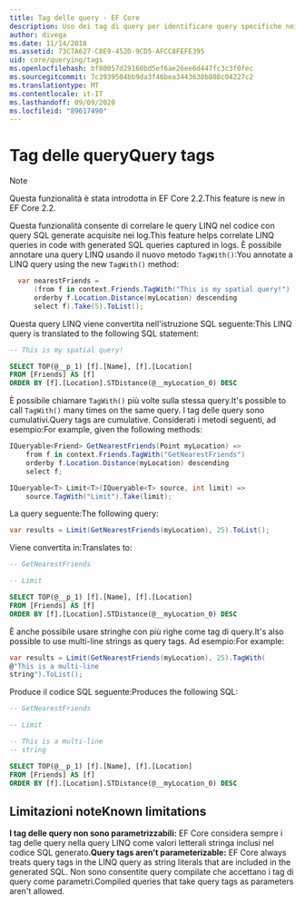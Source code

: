 ```yaml
---
title: Tag delle query - EF Core
description: Uso dei tag di query per identificare query specifiche nei messaggi di log emessi da Entity Framework Core
author: divega
ms.date: 11/14/2018
ms.assetid: 73C7A627-C8E9-452D-9CD5-AFCC8FEFE395
uid: core/querying/tags
ms.openlocfilehash: bf80057d29160bd5ef6ae26ee6d447fc3c3f0fec
ms.sourcegitcommit: 7c3939504bb9da3f46bea3443638b808c04227c2
ms.translationtype: MT
ms.contentlocale: it-IT
ms.lasthandoff: 09/09/2020
ms.locfileid: "89617490"
---
```

# <a name="query-tags"></a><span data-ttu-id="4abe6-103">Tag delle query</span><span class="sxs-lookup"><span data-stu-id="4abe6-103">Query tags</span></span>

> [!NOTE]
> <span data-ttu-id="4abe6-104">Questa funzionalità è stata introdotta in EF Core 2.2.</span><span class="sxs-lookup"><span data-stu-id="4abe6-104">This feature is new in EF Core 2.2.</span></span>

<span data-ttu-id="4abe6-105">Questa funzionalità consente di correlare le query LINQ nel codice con query SQL generate acquisite nei log.</span><span class="sxs-lookup"><span data-stu-id="4abe6-105">This feature helps correlate LINQ queries in code with generated SQL queries captured in logs.</span></span>
<span data-ttu-id="4abe6-106">È possibile annotare una query LINQ usando il nuovo metodo `TagWith()`:</span><span class="sxs-lookup"><span data-stu-id="4abe6-106">You annotate a LINQ query using the new `TagWith()` method:</span></span>

``` csharp
  var nearestFriends =
      (from f in context.Friends.TagWith("This is my spatial query!")
      orderby f.Location.Distance(myLocation) descending
      select f).Take(5).ToList();
```

<span data-ttu-id="4abe6-107">Questa query LINQ viene convertita nell'istruzione SQL seguente:</span><span class="sxs-lookup"><span data-stu-id="4abe6-107">This LINQ query is translated to the following SQL statement:</span></span>

``` sql
-- This is my spatial query!

SELECT TOP(@__p_1) [f].[Name], [f].[Location]
FROM [Friends] AS [f]
ORDER BY [f].[Location].STDistance(@__myLocation_0) DESC
```

<span data-ttu-id="4abe6-108">È possibile chiamare `TagWith()` più volte sulla stessa query.</span><span class="sxs-lookup"><span data-stu-id="4abe6-108">It's possible to call `TagWith()` many times on the same query.</span></span>
<span data-ttu-id="4abe6-109">I tag delle query sono cumulativi.</span><span class="sxs-lookup"><span data-stu-id="4abe6-109">Query tags are cumulative.</span></span>
<span data-ttu-id="4abe6-110">Considerati i metodi seguenti, ad esempio:</span><span class="sxs-lookup"><span data-stu-id="4abe6-110">For example, given the following methods:</span></span>

``` csharp
IQueryable<Friend> GetNearestFriends(Point myLocation) =>
    from f in context.Friends.TagWith("GetNearestFriends")
    orderby f.Location.Distance(myLocation) descending
    select f;

IQueryable<T> Limit<T>(IQueryable<T> source, int limit) =>
    source.TagWith("Limit").Take(limit);
```

<span data-ttu-id="4abe6-111">La query seguente:</span><span class="sxs-lookup"><span data-stu-id="4abe6-111">The following query:</span></span>

``` csharp
var results = Limit(GetNearestFriends(myLocation), 25).ToList();
```

<span data-ttu-id="4abe6-112">Viene convertita in:</span><span class="sxs-lookup"><span data-stu-id="4abe6-112">Translates to:</span></span>

``` sql
-- GetNearestFriends

-- Limit

SELECT TOP(@__p_1) [f].[Name], [f].[Location]
FROM [Friends] AS [f]
ORDER BY [f].[Location].STDistance(@__myLocation_0) DESC
```

<span data-ttu-id="4abe6-113">È anche possibile usare stringhe con più righe come tag di query.</span><span class="sxs-lookup"><span data-stu-id="4abe6-113">It's also possible to use multi-line strings as query tags.</span></span>
<span data-ttu-id="4abe6-114">Ad esempio:</span><span class="sxs-lookup"><span data-stu-id="4abe6-114">For example:</span></span>

``` csharp
var results = Limit(GetNearestFriends(myLocation), 25).TagWith(
@"This is a multi-line
string").ToList();
```

<span data-ttu-id="4abe6-115">Produce il codice SQL seguente:</span><span class="sxs-lookup"><span data-stu-id="4abe6-115">Produces the following SQL:</span></span>

``` sql
-- GetNearestFriends

-- Limit

-- This is a multi-line
-- string

SELECT TOP(@__p_1) [f].[Name], [f].[Location]
FROM [Friends] AS [f]
ORDER BY [f].[Location].STDistance(@__myLocation_0) DESC
```

## <a name="known-limitations"></a><span data-ttu-id="4abe6-116">Limitazioni note</span><span class="sxs-lookup"><span data-stu-id="4abe6-116">Known limitations</span></span>

<span data-ttu-id="4abe6-117">**I tag delle query non sono parametrizzabili:** EF Core considera sempre i tag delle query nella query LINQ come valori letterali stringa inclusi nel codice SQL generato.</span><span class="sxs-lookup"><span data-stu-id="4abe6-117">**Query tags aren't parameterizable:** EF Core always treats query tags in the LINQ query as string literals that are included in the generated SQL.</span></span>
<span data-ttu-id="4abe6-118">Non sono consentite query compilate che accettano i tag di query come parametri.</span><span class="sxs-lookup"><span data-stu-id="4abe6-118">Compiled queries that take query tags as parameters aren't allowed.</span></span>
